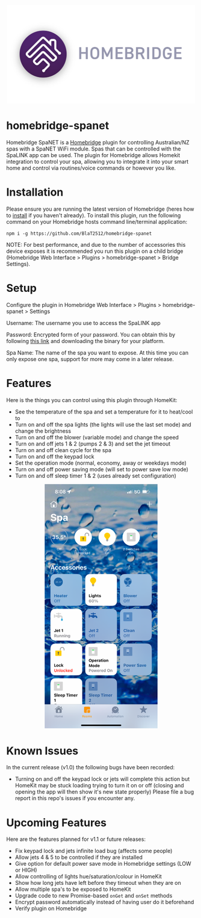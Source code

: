 <p align="center">
  <img src="https://raw.githubusercontent.com/homebridge/branding/6ef3a1685e79f79a2ecdcc83824e53775ec0475d/logos/homebridge-wordmark-logo-horizontal.svg" width="500">
</p>

# homebridge-spanet
Homebridge SpaNET is a [Homebridge](https://github.com/homebridge/homebridge) plugin for controlling Australian/NZ spas with a SpaNET WiFi module. Spas that can be controlled with the SpaLINK app can be used. The plugin for Homebridge allows Homekit integration to control your spa, allowing you to integrate it into your smart home and control via routines/voice commands or however you like.

# Installation
Please ensure you are running the latest version of Homebridge (heres how to [install](https://github.com/homebridge/homebridge/wiki) if you haven't already). To install this plugin, run the following command on your Homebridge hosts command line/terminal application:
```
npm i -g https://github.com/BlaT2512/homebridge-spanet
```
NOTE: For best performance, and due to the number of accessories this device exposes it is recommended you run this plugin on a child bridge (Homebridge Web Interface > Plugins > homebridge-spanet > Bridge Settings).

# Setup
Configure the plugin in Homebridge Web Interface > Plugins > homebridge-spanet > Settings

Username: The username you use to access the SpaLINK app

Password: Encrypted form of your password. You can obtain this by following [this link](https://github.com/thehoff/spanet-password-creator) and downloading the binary for your platform.

Spa Name: The name of the spa you want to expose. At this time you can only expose one spa, support for more may come in a later release.

# Features
Here is the things you can control using this plugin through HomeKit:
* See the temperature of the spa and set a temperature for it to heat/cool to
* Turn on and off the spa lights (the lights will use the last set mode) and change the brightness
* Turn on and off the blower (variable mode) and change the speed
* Turn on and off jets 1 & 2 (pumps 2 & 3) and set the jet timeout
* Turn on and off clean cycle for the spa
* Turn on and off the keypad lock
* Set the operation mode (normal, economy, away or weekdays mode)
* Turn on and off power saving mode (will set to power save low mode)
* Turn on and off sleep timer 1 & 2 (uses already set configuration)

<p align="center">
  <img src="extras/homekitspa-iphoness.PNG" width="300">
</p>

# Known Issues
In the current release (v1.0) the following bugs have been recorded:
* Turning on and off the keypad lock or jets will complete this action but HomeKit may be stuck loading trying to turn it on or off (closing and opening the app will then show it's new state properly)
Please file a bug report in this repo's issues if you encounter any.

# Upcoming Features
Here are the features planned for v1.1 or future releases:
* Fix keypad lock and jets infinite load bug (affects some people)
* Allow jets 4 & 5 to be controlled if they are installed
* Give option for default power save mode in Homebridge settings (LOW or HIGH)
* Allow controlling of lights hue/saturation/colour in HomeKit
* Show how long jets have left before they timeout when they are on
* Allow multiple spa's to be exposed to HomeKit
* Upgrade code to new Promise-based `onGet` and `onSet` methods
* Encrypt password automatically instead of having user do it beforehand
* Verify plugin on Homebridge
